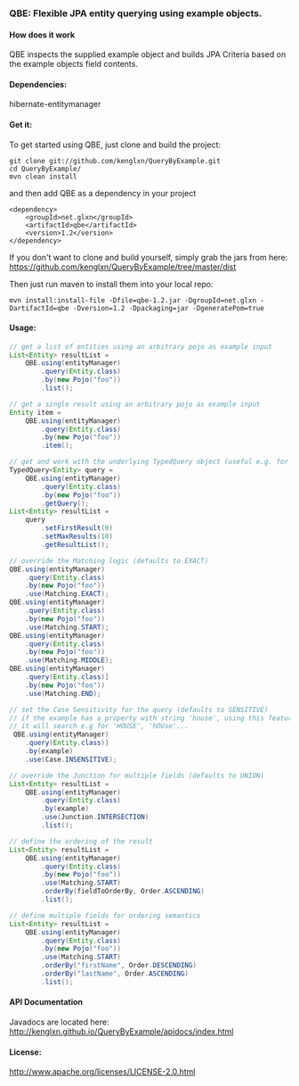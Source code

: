 ### QBE: Flexible JPA entity querying using example objects.

#### How does it work

QBE inspects the supplied example object and builds JPA Criteria based on the example objects field contents. 


#### Dependencies:

hibernate-entitymanager

#### Get it:

To get started using QBE, just clone and build the project:

    git clone git://github.com/kenglxn/QueryByExample.git
    cd QueryByExample/
    mvn clean install

and then add QBE as a dependency in your project

    <dependency>
        <groupId>net.glxn</groupId>
        <artifactId>qbe</artifactId>
        <version>1.2</version>
    </dependency>

If you don't want to clone and build yourself, simply grab the jars from here: https://github.com/kenglxn/QueryByExample/tree/master/dist

Then just run maven to install them into your local repo:

    mvn install:install-file -Dfile=qbe-1.2.jar -DgroupId=net.glxn -DartifactId=qbe -Dversion=1.2 -Dpackaging=jar -DgeneratePom=true

#### Usage:

```java
// get a list of entities using an arbitrary pojo as example input
List<Entity> resultList = 
    QBE.using(entityManager)
        .query(Entity.class)
        .by(new Pojo("foo"))
        .list();

// get a single result using an arbitrary pojo as example input
Entity item =
    QBE.using(entityManager)
        .query(Entity.class)
        .by(new Pojo("foo"))
        .item();

// get and work with the underlying TypedQuery object (useful e.g. for paging)
TypedQuery<Entity> query =
    QBE.using(entityManager)
        .query(Entity.class)
        .by(new Pojo("foo"))
        .getQuery();
List<Entity> resultList =
    query
        .setFirstResult(0)
        .setMaxResults(10)
        .getResultList();

// override the Matching logic (defaults to EXACT)
QBE.using(entityManager)
    .query(Entity.class)
    .by(new Pojo("foo"))
    .use(Matching.EXACT);
QBE.using(entityManager)
    .query(Entity.class)
    .by(new Pojo("foo"))
    .use(Matching.START);
QBE.using(entityManager)
    .query(Entity.class)
    .by(new Pojo("foo"))
    .use(Matching.MIDDLE);
QBE.using(entityManager)
    .query(Entity.class)]
    .by(new Pojo("foo"))
    .use(Matching.END);

// set the Case Sensitivity for the query (defaults to SENSITIVE)  
// if the example has a property with string 'house', using this feature
// it will search e.g for 'HOUSE', 'hOUse'...
 QBE.using(entityManager)
    .query(Entity.class)]
    .by(example)
    .use(Case.INSENSITIVE);

// override the Junction for multiple fields (defaults to UNION)
List<Entity> resultList =
    QBE.using(entityManager)
        .query(Entity.class)
        .by(example)
        .use(Junction.INTERSECTION)
        .list();

// define the ordering of the result
List<Entity> resultList =
    QBE.using(entityManager)
        .query(Entity.class)
        .by(new Pojo("foo"))
        .use(Matching.START)
        .orderBy(fieldToOrderBy, Order.ASCENDING)
        .list();

// define multiple fields for ordering semantics
List<Entity> resultList =
    QBE.using(entityManager)
        .query(Entity.class)
        .by(new Pojo("foo"))
        .use(Matching.START)
        .orderBy("firstName", Order.DESCENDING)
        .orderBy("lastName", Order.ASCENDING)
        .list();
```

#### API Documentation

Javadocs are located here: http://kenglxn.github.io/QueryByExample/apidocs/index.html

#### License:

http://www.apache.org/licenses/LICENSE-2.0.html
